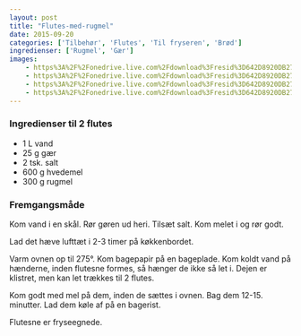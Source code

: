 ```yaml
---
layout: post
title: "Flutes-med-rugmel"
date: 2015-09-20
categories: ['Tilbehør', 'Flutes', 'Til fryseren', 'Brød']
ingredienser: ['Rugmel', 'Gær']
images:
    - https%3A%2F%2Fonedrive.live.com%2Fdownload%3Fresid%3D642D8920DB2784EE!126670
    - https%3A%2F%2Fonedrive.live.com%2Fdownload%3Fresid%3D642D8920DB2784EE!126675
    - https%3A%2F%2Fonedrive.live.com%2Fdownload%3Fresid%3D642D8920DB2784EE!126681
    - https%3A%2F%2Fonedrive.live.com%2Fdownload%3Fresid%3D642D8920DB2784EE!126678
---
```


### Ingredienser til 2 flutes
-   1 L vand
-   25 g gær
-   2 tsk. salt
-   600 g hvedemel
-   300 g rugmel

### Fremgangsmåde
Kom vand i en skål. Rør gøren ud heri. Tilsæt salt. Kom melet i og rør godt.

Lad det hæve lufttæt i 2-3 timer på køkkenbordet.

Varm ovnen op til 275&deg;. Kom bagepapir på en bageplade. Kom koldt vand på hænderne, inden flutesne formes, så hænger de ikke så let i. Dejen er klistret, men kan let trækkes til 2 flutes.

Kom godt med mel på dem, inden de sættes i ovnen. Bag dem 12-15. minutter. Lad dem køle af på en bagerist.

Flutesne er fryseegnede.
